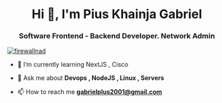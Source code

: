 <h1 align="center">Hi 👋, I'm Pius Khainja Gabriel</h1>
<h3 align="center">Software Frontend - Backend Developer. Network Admin </h3>


<p align="left"> <a href="https://twitter.com/firewallnad" target="blank"><img src="https://img.shields.io/twitter/follow/firewallnad?logo=twitter&style=for-the-badge" alt="firewallnad" /></a> </p>

- 🌱 I’m currently learning NextJS , Cisco

- 💬 Ask me about **Devops , NodeJS , Linux , Servers**

- 📫 How to reach me **gabrielplus2001@gmail.com**
